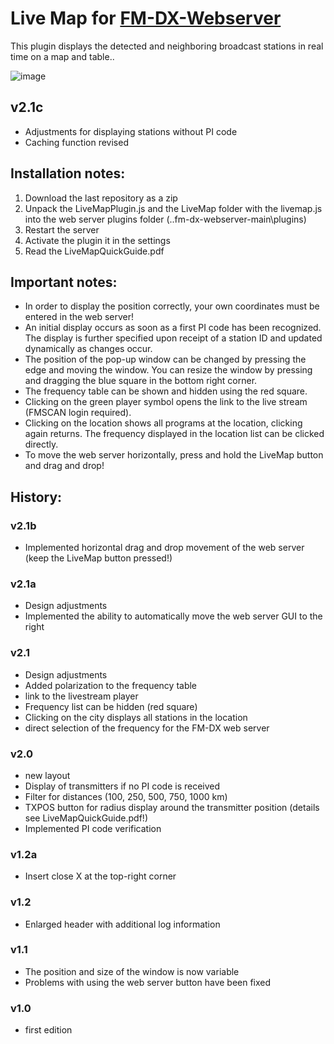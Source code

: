 # Live Map for [FM-DX-Webserver](https://github.com/NoobishSVK/fm-dx-webserver)

This plugin displays the detected and neighboring broadcast stations in real time on a map and table..

![image](https://github.com/user-attachments/assets/2a7d78b5-c61c-4c62-9c7a-12d125e24a98)

## v2.1c

- Adjustments for displaying stations without PI code
- Caching function revised

## Installation notes:

1. 	Download the last repository as a zip
2.	Unpack the LiveMapPlugin.js and the LiveMap folder with the livemap.js into the web server plugins folder (..fm-dx-webserver-main\plugins)
3. 	Restart the server
4. 	Activate the plugin it in the settings
5.	Read the LiveMapQuickGuide.pdf 

## Important notes: 

- In order to display the position correctly, your own coordinates must be entered in the web server!
- An initial display occurs as soon as a first PI code has been recognized. The display is further specified upon receipt of a station ID and updated dynamically as changes occur.
- The position of the pop-up window can be changed by pressing the edge and moving the window. You can resize the window by pressing and dragging the blue square in the bottom right corner.
- The frequency table can be shown and hidden using the red square.
- Clicking on the green player symbol opens the link to the live stream (FMSCAN login required).
- Clicking on the location shows all programs at the location, clicking again returns. The frequency displayed in the location list can be clicked directly.
- To move the web server horizontally, press and hold the LiveMap button and drag and drop!
  
## History:

### v2.1b

- Implemented horizontal drag and drop movement of the web server (keep the LiveMap button pressed!)

### v2.1a

- Design adjustments
- Implemented the ability to automatically move the web server GUI to the right

### v2.1

- Design adjustments
- Added polarization to the frequency table
- link to the livestream player
- Frequency list can be hidden (red square)
- Clicking on the city displays all stations in the location
- direct selection of the frequency for the FM-DX web server

### v2.0

- new layout
- Display of transmitters if no PI code is received
- Filter for distances (100, 250, 500, 750, 1000 km)
- TXPOS button for radius display around the transmitter position (details see LiveMapQuickGuide.pdf!)
- Implemented PI code verification

### v1.2a

- Insert close X at the top-right corner

### v1.2

- Enlarged header with additional log information

### v1.1

- The position and size of the window is now variable
- Problems with using the web server button have been fixed

### v1.0

- first edition
